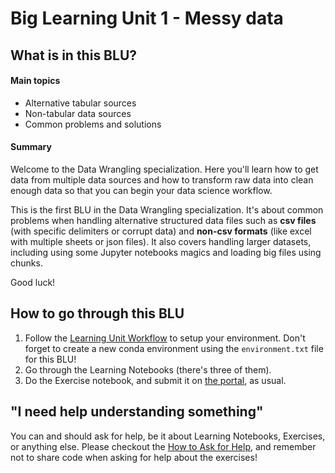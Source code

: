 # Big Learning Unit 1 - Messy data

## What is in this BLU?

#### Main topics

- Alternative tabular sources
- Non-tabular data sources
- Common problems and solutions

#### Summary

Welcome to the Data Wrangling specialization.
Here you'll learn how to get data from multiple data sources and how to transform raw data into clean enough data so that you can begin your data science workflow.

This is the first BLU in the Data Wrangling specialization. It's about common problems when handling alternative structured data files such as **csv files** (with specific delimiters or corrupt data) and **non-csv formats** (like excel with multiple sheets or json files).
It also covers handling larger datasets, including using some Jupyter notebooks magics and loading big files using chunks. 

Good luck!


## How to go through this BLU

1. Follow the [Learning Unit Workflow](https://github.com/LDSSA/batch3-students#learning-unit-workflow) to setup your environment.
Don't forget to create a new conda environment using the `environment.txt` file for this BLU!
1. Go through the Learning Notebooks (there's three of them).
1. Do the Exercise notebook, and submit it on [the portal](https://portal.lisbondatascience.org), as usual.


## "I need help understanding something"

You can and should ask for help, be it about Learning Notebooks, Exercises, or anything else. Please checkout the [How to Ask for Help](https://github.com/LDSSA/wiki/wiki/How-to-ask-for-and-give-help), and remember not to share code when asking for help about the exercises! 